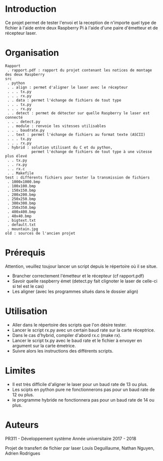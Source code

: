 # Introduction

Ce projet permet de tester l'envoi et la reception de n'importe quel type de fichier à l'aide entre deux Raspberry Pi à l'aide d'une paire d'émetteur et de récepteur laser.

# Organisation

```
Rapport
 . rapport.pdf : rapport du projet contenant les notices de montage des deux Raspberry
src
 . python
 . . align : permet d'aligner le laser avec le récepteur
 . . . tx.py
 . . . rx.py
 . . data : permet l'échange de fichiers de tout type
 . . . tx.py
 . . . rx.py
 . . detect : permet de détecter sur quelle Raspberry le laser est connecté
 . . . detect.py
 . . module : renvoie les vitesses utilisables
 . . . baudrate.py
 . . text : permet l'échange de fichiers au format texte (ASCII)
 . . . tx.py
 . . . rx.py
 . hybrid : solution utilisant du C et du python, 
            permet l'échange de fichiers de tout type à une vitesse plus élevé
 . . tx.py
 . . rx.py
 . . rx.c
 . . Makefile
test : différents fichiers pour tester la transmission de fichiers
 . 1000x1000.bmp
 . 100x100.bmp
 . 150x150.bmp
 . 200x200.bmp
 . 250x250.bmp
 . 300x300.bmp
 . 350x350.bmp
 . 400x400.bmp
 . 40x40.bmp
 . bigtext.txt
 . default.txt
 . mountain.jpg
old : sources de l'ancien projet
```

# Prérequis

Attention, veuillez toujour lancer un script depuis le répertoire où il se situe.

* Brancher correctement l'émetteur et le récepteur (cf rapport.pdf)
* Savoir quelle raspberry émet (detect.py fait clignoter le laser de celle-ci si tel est le cas)
* Les aligner (avec les programmes situés dans le dossier align)

# Utilisation

* Aller dans le répertoire des scripts que l'on désire tester.
* Lancer le script rx.py avec un certain baud rate sur la carte réceptrice.
* Dans le cas d'hybrid, compiler d'abord rx.c (make rx).
* Lancer le script tx.py avec le baud rate et le fichier à envoyer en argument sur la carte émetrice.
* Suivre alors les instructions des différents scripts.

# Limites

* Il est très difficile d'aligner le laser pour un baud rate de 13 ou plus.
* Les scipts en python pure ne fonctionnerons pas pour un baud rate de 12 ou plus.
* le programme hybride ne fonctionnera pas pour un baud rate de 14 ou plus.

# Auteurs 

PR311 - Développement système
Année universitaire 2017 - 2018

Projet de transfert de fichier par laser
Louis Deguillaume, Nathan Nguyen, Adrien Rodrigues
